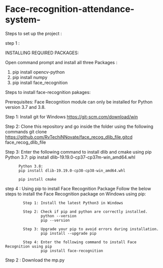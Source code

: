 # Face-recognition-attendance-system-

Steps to set up the project :

step 1 :

  INSTALLING REQUIRED PACKAGES:

  Open command prompt and install all three Packages :
  1. pip install opencv-python
  2. pip install numpy
  3. pip install face_recognition
   
  Steps to install face-recognition  pakages:

  Prerequisites:
  Face Recognition module can only be installed for Python version 3.7 and 3.8.

  Step 1: Install git for Windows
          https://git-scm.com/download/win
        
  Step 2: Clone this repository and go inside the folder using the following commands
          git clone https://github.com/RvTechiNNovate/face_recog_dlib_file.gitcd face_recog_dlib_file

  Step 3: Enter the following command to install dlib and cmake using pip 
          Python 3.7:
          pip install dlib-19.19.0-cp37-cp37m-win_amd64.whl

          Python 3.8:
          pip install dlib-19.19.0-cp38-cp38-win_amd64.whl

          pip install cmake

  step 4 : Using pip to install Face Recognition Package
            Follow the below steps to install the Face Recognition package on Windows using pip:

            Step 1: Install the latest Python3 in Windows 

            Step 2: Check if pip and python are correctly installed.
                    python --version
                    pip --version
                    
            Step 3: Upgrade your pip to avoid errors during installation.
                    pip install --upgrade pip

            Step 4: Enter the following command to install Face Recognition using pip
                    pip install face-recognition


Step 2 :
Download the mp.py 

